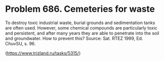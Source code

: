 # Problem 686. Cemeteries for waste 

To destroy toxic industrial waste, burial grounds and sedimentation tanks are often used. However, some chemical compounds are particularly toxic and persistent, and after many years they are able to penetrate into the soil and groundwater. How to prevent this? Source: Sat. RTEZ 1999, Ed. ChuvSU, s. 96.

(https://www.trizland.ru/tasks/5315/)